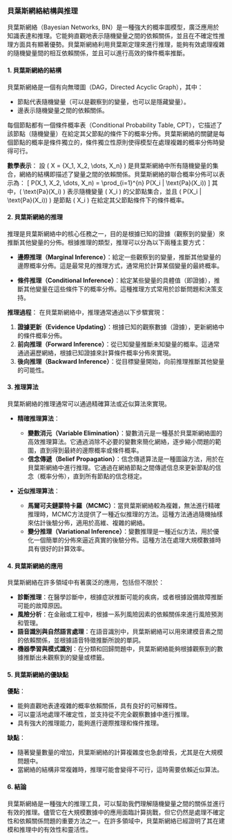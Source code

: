 ### 貝葉斯網絡結構與推理

貝葉斯網絡（Bayesian Networks, BN）是一種強大的概率圖模型，廣泛應用於知識表達和推理。它能夠直觀地表示隨機變量之間的依賴關係，並且在不確定性推理方面具有顯著優勢。貝葉斯網絡利用貝葉斯定理來進行推理，能夠有效處理複雜的隨機變量間的相互依賴關係，並且可以進行高效的條件概率推斷。

#### 1. **貝葉斯網絡的結構**

貝葉斯網絡是一個有向無環圖（DAG，Directed Acyclic Graph），其中：
- 節點代表隨機變量（可以是觀察到的變量，也可以是隱藏變量）。
- 邊表示隨機變量之間的依賴關係。
  
每個節點都有一個條件概率表（Conditional Probability Table, CPT），它描述了該節點（隨機變量）在給定其父節點的條件下的概率分佈。貝葉斯網絡的關鍵是每個節點的概率是條件獨立的，條件獨立性原則使得模型在處理複雜的概率分佈時變得可行。

**數學表示**：
設 \( X = \{X_1, X_2, \dots, X_n\} \) 是貝葉斯網絡中所有隨機變量的集合，網絡的結構即描述了變量之間的依賴關係。貝葉斯網絡的聯合概率分佈可以表示為：
\[
P(X_1, X_2, \dots, X_n) = \prod_{i=1}^{n} P(X_i | \text{Pa}(X_i))
\]
其中，\( \text{Pa}(X_i) \) 表示隨機變量 \( X_i \) 的父節點集合，並且 \( P(X_i | \text{Pa}(X_i)) \) 是節點 \( X_i \) 在給定其父節點條件下的條件概率。

#### 2. **貝葉斯網絡的推理**

推理是貝葉斯網絡中的核心任務之一，目的是根據已知的證據（觀察到的變量）來推斷其他變量的分佈。根據推理的類型，推理可以分為以下兩種主要方式：

- **邊際推理（Marginal Inference）**：給定一些觀察到的變量，推斷其他變量的邊際概率分佈。這是最常見的推理方式，通常用於計算某個變量的最終概率。
  
- **條件推理（Conditional Inference）**：給定某些變量的具體值（即證據），推斷其他變量在這些條件下的概率分佈。這種推理方式常用於診斷問題和決策支持。

**推理過程**：
在貝葉斯網絡中，推理通常通過以下步驟實現：
1. **證據更新（Evidence Updating）**：根據已知的觀察數據（證據），更新網絡中的條件概率分佈。
2. **前向推理（Forward Inference）**：從已知變量推斷未知變量的概率。這通常通過遍歷網絡，根據已知證據來計算條件概率分佈來實現。
3. **後向推理（Backward Inference）**：從目標變量開始，向前推理推斷其他變量的可能性。

#### 3. **推理算法**

貝葉斯網絡的推理通常可以通過精確算法或近似算法來實現。

- **精確推理算法**：
  - **變數消元（Variable Elimination）**：變數消元是一種基於貝葉斯網絡圖的高效推理算法。它通過消除不必要的變數來簡化網絡，逐步縮小問題的範圍，直到得到最終的邊際概率或條件概率。
  - **信念傳遞（Belief Propagation）**：信念傳遞算法是一種圖論方法，用於在貝葉斯網絡中進行推理。它通過在網絡節點之間傳遞信息來更新節點的信念（概率分佈），直到所有節點的信念穩定。

- **近似推理算法**：
  - **馬爾可夫鏈蒙特卡羅（MCMC）**：當貝葉斯網絡較為複雜，無法進行精確推理時，MCMC方法提供了一種近似推理的方法。這種方法通過隨機抽樣來估計後驗分佈，適用於高維、複雜的網絡。
  - **變分推理（Variational Inference）**：變數推理是一種近似方法，用於優化一個簡單的分佈來逼近真實的後驗分佈。這種方法在處理大規模數據時具有很好的計算效率。

#### 4. **貝葉斯網絡的應用**

貝葉斯網絡在許多領域中有著廣泛的應用，包括但不限於：
- **診斷推理**：在醫學診斷中，根據症狀推斷可能的疾病，或者根據設備故障推斷可能的故障原因。
- **風險分析**：在金融或工程中，根據一系列風險因素的依賴關係來進行風險預測和管理。
- **語音識別與自然語言處理**：在語音識別中，貝葉斯網絡可以用來建模音素之間的依賴關係，並根據語音特徵推斷所說的單詞。
- **機器學習與模式識別**：在分類和回歸問題中，貝葉斯網絡能夠根據觀察到的數據推斷出未觀察到的變量或標籤。

#### 5. **貝葉斯網絡的優缺點**

**優點**：
- 能夠直觀地表達複雜的概率依賴關係，具有良好的可解釋性。
- 可以靈活地處理不確定性，並支持從不完全觀察數據中進行推理。
- 具有強大的推理能力，能夠進行邊際推理和條件推理。

**缺點**：
- 隨著變量數量的增加，貝葉斯網絡的計算複雜度也急劇增長，尤其是在大規模問題中。
- 當網絡的結構非常複雜時，推理可能會變得不可行，這時需要依賴近似算法。

#### 6. **結論**

貝葉斯網絡是一種強大的推理工具，可以幫助我們理解隨機變量之間的關係並進行有效的推理。儘管它在大規模數據中的應用面臨計算挑戰，但它仍然是處理不確定性和依賴關係問題的重要方法之一。在許多領域中，貝葉斯網絡已經證明了其在建模和推理中的有效性和靈活性。